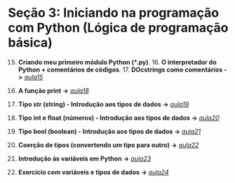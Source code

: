 # Seção 3: Iniciando na programação com Python (Lógica de programação básica)

15. **Criando meu primeiro módulo Python (*.py)**. 16. **O interpretador do Python + comentários de códigos**. 17. **DOcstrings como comentários ->**  *[aula15](aula15.py)*
18. **A função print ->** *[aula18](aula18.py)*
19. **Tipo str (string) - Introdução aos tipos de dados ->** *[aula19](aula19.py)*

20. **Tipo int e float (números) - Introdução aos tipos de dados ->** *[aula20](aula20.py)*

21. **Tipo bool (boolean) - Introdução aos tipos de dados ->** *[aula21](aula20.py)*

22. **Coerção de tipos (convertendo um tipo para outro) ->**  *[aula22](aula22.py)*
23. **Introdução às variáveis em Python ->** *[aula23](aula23.py)*
 
24. **Exercício com variáveis e tipos de dados ->** *[aula24](aula24.py)*
  
